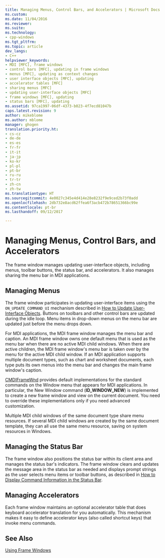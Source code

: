 ```yaml
---
title: Managing Menus, Control Bars, and Accelerators | Microsoft Docs
ms.custom: 
ms.date: 11/04/2016
ms.reviewer: 
ms.suite: 
ms.technology:
- cpp-windows
ms.tgt_pltfrm: 
ms.topic: article
dev_langs:
- C++
helpviewer_keywords:
- MDI [MFC], frame windows
- control bars [MFC], updating in frame windows
- menus [MFC], updating as context changes
- user interface objects [MFC], updating
- accelerator tables [MFC]
- sharing menus [MFC]
- updating user-interface objects [MFC]
- frame windows [MFC], updating
- status bars [MFC], updating
ms.assetid: 97ca1997-06df-4373-b023-4f7ecd81047b
caps.latest.revision: 9
author: mikeblome
ms.author: mblome
manager: ghogen
translation.priority.ht:
- cs-cz
- de-de
- es-es
- fr-fr
- it-it
- ja-jp
- ko-kr
- pl-pl
- pt-br
- ru-ru
- tr-tr
- zh-cn
- zh-tw
ms.translationtype: HT
ms.sourcegitcommit: 4e0027c345e4d414e28e8232f9e9ced2b73f0add
ms.openlocfilehash: 2db732e8acd62ffea6f3acb472b78651366bc99e
ms.contentlocale: pt-br
ms.lasthandoff: 09/12/2017

---
```

# <a name="managing-menus-control-bars-and-accelerators"></a>Managing Menus, Control Bars, and Accelerators
The frame window manages updating user-interface objects, including menus, toolbar buttons, the status bar, and accelerators. It also manages sharing the menu bar in MDI applications.  
  
## <a name="managing-menus"></a>Managing Menus  
 The frame window participates in updating user-interface items using the `ON_UPDATE_COMMAND_UI` mechanism described in [How to Update User-Interface Objects](../mfc/how-to-update-user-interface-objects.md). Buttons on toolbars and other control bars are updated during the idle loop. Menu items in drop-down menus on the menu bar are updated just before the menu drops down.  
  
 For MDI applications, the MDI frame window manages the menu bar and caption. An MDI frame window owns one default menu that is used as the menu bar when there are no active MDI child windows. When there are active children, the MDI frame window's menu bar is taken over by the menu for the active MDI child window. If an MDI application supports multiple document types, such as chart and worksheet documents, each type puts its own menus into the menu bar and changes the main frame window's caption.  
  
 [CMDIFrameWnd](../mfc/reference/cmdiframewnd-class.md) provides default implementations for the standard commands on the Window menu that appears for MDI applications. In particular, the New Window command (**ID_WINDOW_NEW**) is implemented to create a new frame window and view on the current document. You need to override these implementations only if you need advanced customization.  
  
 Multiple MDI child windows of the same document type share menu resources. If several MDI child windows are created by the same document template, they can all use the same menu resource, saving on system resources in Windows.  
  
## <a name="managing-the-status-bar"></a>Managing the Status Bar  
 The frame window also positions the status bar within its client area and manages the status bar's indicators. The frame window clears and updates the message area in the status bar as needed and displays prompt strings as the user selects menu items or toolbar buttons, as described in [How to Display Command Information in the Status Bar](../mfc/how-to-display-command-information-in-the-status-bar.md).  
  
## <a name="managing-accelerators"></a>Managing Accelerators  
 Each frame window maintains an optional accelerator table that does keyboard accelerator translation for you automatically. This mechanism makes it easy to define accelerator keys (also called shortcut keys) that invoke menu commands.  
  
## <a name="see-also"></a>See Also  
 [Using Frame Windows](../mfc/using-frame-windows.md)


